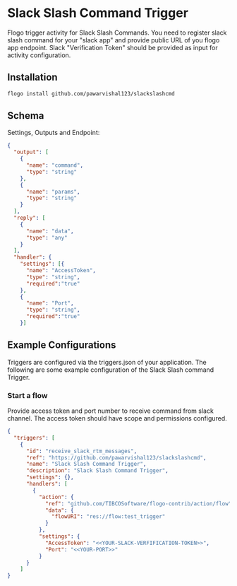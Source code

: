 # Slack Slash Command Trigger
Flogo trigger activity for Slack Slash Commands. You need to register slack slash command for your "slack app" and provide public URL of you flogo app endpoint. 
Slack "Verification Token" should be provided as input for activity configuration.

## Installation

```bash
flogo install github.com/pawarvishal123/slackslashcmd
```

## Schema
Settings, Outputs and Endpoint:

```json
{
  "output": [
    {
      "name": "command",
      "type": "string"
    },
    {
      "name": "params",
      "type": "string"
    }
  ],
  "reply": [
    {
      "name": "data",
      "type": "any"
    }
  ],
  "handler": {
    "settings": [{
      "name": "AccessToken",
      "type": "string",
	  "required":"true"
    },
    {
      "name": "Port",
      "type": "string",
	  "required":"true"
    }]
```

## Example Configurations

Triggers are configured via the triggers.json of your application. The following are some example configuration of the Slack Slash command Trigger.

### Start a flow
Provide access token and port number to receive command from slack channel. The access token should have scope and permissions configured.

```json
{
  "triggers": [
    {
      "id": "receive_slack_rtm_messages",
      "ref": "https://github.com/pawarvishal123/slackslashcmd",
      "name": "Slack Slash Command Trigger",
      "description": "Slack Slash Command Trigger",
      "settings": {},
      "handlers": [
        {
          "action": {
            "ref": "github.com/TIBCOSoftware/flogo-contrib/action/flow",
            "data": {
              "flowURI": "res://flow:test_trigger"
            }
          },
          "settings": {
            "AccessToken": "<<YOUR-SLACK-VERFIFICATION-TOKEN>>",
            "Port": "<<YOUR-PORT>>"
          }
      }
    ]
}
```
